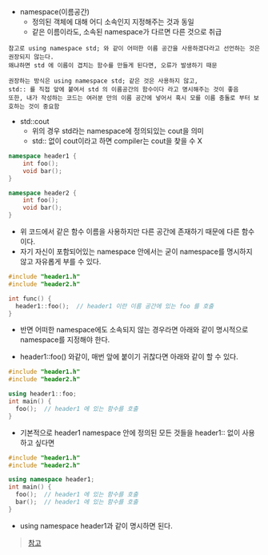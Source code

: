 - namespace(이름공간)
    - 정의된 객체에 대해 어디 소속인지 지정해주는 것과 동일
    - 같은 이름이라도, 소속된 namespace가 다르면 다른 것으로 취급

```
참고로 using namespace std; 와 같이 어떠한 이름 공간을 사용하겠다라고 선언하는 것은 권장되지 않는다. 
왜냐하면 std 에 이름이 겹치는 함수를 만들게 된다면, 오류가 발생하기 때문

권장하는 방식은 using namespace std; 같은 것은 사용하지 않고, 
std:: 를 직접 앞에 붙여서 std 의 이름공간의 함수이다 라고 명시해주는 것이 좋음
또한, 내가 작성하는 코드는 여러분 만의 이름 공간에 넣어서 혹시 모를 이름 충돌로 부터 보호하는 것이 중요함
```



- std::cout
    - 위의 경우 std라는 namespace에 정의되있는 cout을 의미
    - std:: 없이 cout이라고 하면 compiler는 cout을 찾을 수 X


```c++
namespace header1 {
    int foo();
    void bar();
}

namespace header2 {
    int foo();
    void bar();
}
```

- 위 코드에서 같은 함수 이름을 사용하지만 다른 공간에 존재하기 때문에 다른 함수이다.
- 자기 자신이 포함되어있는 namespace 안에서는 굳이 namespace를 명시하지 않고 자유롭게 부를 수 있다.

```C++
#include "header1.h"
#include "header2.h"

int func() {
  header1::foo();  // header1 이란 이름 공간에 있는 foo 를 호출
}

```

- 반면 어떠한 namespace에도 소속되지 않는 경우라면 아래와 같이 명시적으로 namespace를 지정해야 한다.

- header1::foo() 와같이, 매번 앞에 붙이기 귀찮다면 아래와 같이 할 수 있다.
```c++
#include "header1.h"
#include "header2.h"

using header1::foo;
int main() {
  foo();  // header1 에 있는 함수를 호출
}
```
- 기본적으로 header1 namespace 안에 정의된 모든 것들을 header1:: 없이 사용하고 싶다면
```cpp
#include "header1.h"
#include "header2.h"

using namespace header1;
int main() {
  foo();  // header1 에 있는 함수를 호출
  bar();  // header1 에 있는 함수를 호출
}
```
- using namespace header1과 같이 명시하면 된다.

>[참고](https://modoocode.com/136)
